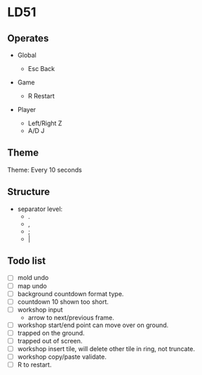 ﻿# LD51

## Operates

- Global
    - Esc Back

- Game
    - R Restart

- Player
    - Left/Right Z
    - A/D J

## Theme

Theme: Every 10 seconds

## Structure

- separator level:
    - .
    - ,
    - ;
    - |

## Todo list

-[ ] mold undo
-[ ] map undo
-[ ] background countdown format type.
-[ ] countdown 10 shown too short.
-[ ] workshop input
    - arrow to next/previous frame.
-[ ] workshop start/end point can move over on ground.
-[ ] trapped on the ground.
-[ ] trapped out of screen.
-[ ] workshop insert tile, will delete other tile in ring, not truncate.
-[ ] workshop copy/paste validate.
-[ ] R to restart.